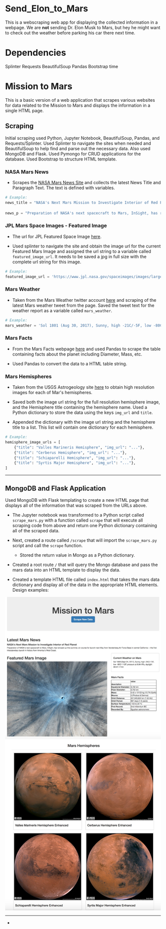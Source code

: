 # Send_Elon_to_Mars
This is a webscraping web app for displaying the collected information in a webpage. We are **not** sending Dr. Elon Musk to Mars, but hey he might want to check out the weather before parking his car there next time.

# Dependencies 
Splinter
Requests
BeautifulSoup
Pandas
Bootstrap
time

# Mission to Mars

This is a basic version of a web application that scrapes various websites for data related to the Mission to Mars and displays the information in a single HTML page.

## Scraping

Initial scraping used Python, Jupyter Notebook, BeautifulSoup, Pandas, and Requests/Splinter. 
Used Splinter to navigate the sites when needed and BeautifulSoup to help find and parse out the necessary data.
Also used MongoDB and Flask.
Used Pymongo for CRUD applications for the database.
Used Bootstrap to structure HTML template.


### NASA Mars News

* Scrapes the [NASA Mars News Site](https://mars.nasa.gov/news/) and collects the latest News Title and Paragraph Text. The text is defined with variables.

```python
# Example:
news_title = "NASA's Next Mars Mission to Investigate Interior of Red Planet"

news_p = "Preparation of NASA's next spacecraft to Mars, InSight, has ramped up this summer, on course for launch next May from Vandenberg Air Force Base in central California -- the first interplanetary launch in history from America's West Coast."
```

### JPL Mars Space Images - Featured Image

* The url for JPL Featured Space Image [here](https://www.jpl.nasa.gov/spaceimages/?search=&category=Mars).

* Used splinter to navigate the site and obtain the image url for the current Featured Mars Image and assigned the url string to a variable called `featured_image_url`. It needs to be saved a jpg in full size with the complete url string for this image.

```python
# Example:
featured_image_url = 'https://www.jpl.nasa.gov/spaceimages/images/largesize/PIA16225_hires.jpg'
```

### Mars Weather

* Taken from the Mars Weather twitter account [here](https://twitter.com/marswxreport?lang=en) and scraping of the latest Mars weather tweet from the page. Saved the tweet text for the weather report as a variable called `mars_weather`.

```python
# Example:
mars_weather = 'Sol 1801 (Aug 30, 2017), Sunny, high -21C/-5F, low -80C/-112F, pressure at 8.82 hPa, daylight 06:09-17:55'
```

### Mars Facts

* From the Mars Facts webpage [here](http://space-facts.com/mars/) and used Pandas to scrape the table containing facts about the planet including Diameter, Mass, etc.

* Used Pandas to convert the data to a HTML table string.

### Mars Hemispheres

* Taken from the USGS Astrogeology site [here](https://astrogeology.usgs.gov/search/results?q=hemisphere+enhanced&k1=target&v1=Mars) to obtain high resolution images for each of Mar's hemispheres.

* Saved both the image url string for the full resolution hemisphere image, and the Hemisphere title containing the hemisphere name. Used a Python dictionary to store the data using the keys `img_url` and `title`.

* Appended the dictionary with the image url string and the hemisphere title to a list. This list will contain one dictionary for each hemisphere.

```python
# Example:
hemisphere_image_urls = [
    {"title": "Valles Marineris Hemisphere", "img_url": "..."},
    {"title": "Cerberus Hemisphere", "img_url": "..."},
    {"title": "Schiaparelli Hemisphere", "img_url": "..."},
    {"title": "Syrtis Major Hemisphere", "img_url": "..."},
]
```

- - -

## MongoDB and Flask Application

Used MongoDB with Flask templating to create a new HTML page that displays all of the information that was scraped from the URLs above.

* The Jupyter notebook was transformed to a Python script called `scrape_mars.py` with a function called `scrape` that will execute all scraping code from above and return one Python dictionary containing all of the scraped data.

* Next, created a route called `/scrape` that will import the `scrape_mars.py` script and call the `scrape` function.

  * Stored the return value in Mongo as a Python dictionary.

* Created a root route `/` that will query the Mongo database and pass the mars data into an HTML template to display the data.

* Created a template HTML file called `index.html` that takes the mars data dictionary and display all of the data in the appropriate HTML elements. Design examples:

![final_app_part1.jpg](images/final_app_part1.jpg)
![final_app_part2.jpg](images/final_app_part2.jpg)

- - -


* 

